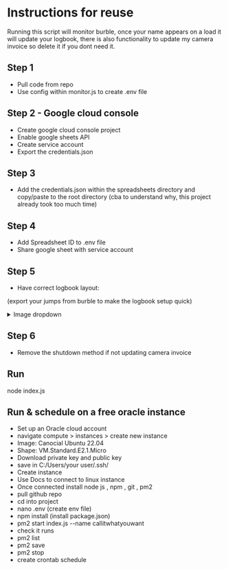 # Instructions for reuse
Running this script will monitor burble, once your name appears on a load it will update your logbook, there is also functionality to update my camera invoice so delete it if you dont need it.

## Step 1 
- Pull code from repo
- Use config within monitor.js to create .env file 

## Step 2 - Google cloud console
- Create google cloud console project 
- Enable google sheets API
- Create service account
- Export the credentials.json

## Step 3 
- Add the credentials.json within the spreadsheets directory and copy/paste to the root directory
(cba to understand why, this project already took too much time)

## Step 4
- Add Spreadsheet ID to .env file
- Share google sheet with service account

## Step 5
- Have correct logbook layout:

(export your jumps from burble to make the logbook setup quick)

<details>
<summary>Image dropdown</summary>

![Logbook Layout](./docs/Logbook-example.png)

</details>

## Step 6 
- Remove the shutdown method if not updating camera invoice 


## Run 

node index.js

## Run & schedule on a free oracle instance 

- Set up an Oracle cloud account 
- navigate compute > instances > create new instance
- Image: Canocial Ubuntu 22.04
- Shape: VM.Standard.E2.1.Micro
- Download private key and public key 
- save in C:/Users/your user/.ssh/
- Create instance
- Use Docs to connect to linux instance
- Once connected install node js , npm , git , pm2
- pull github repo
- cd into project 
- nano .env (create env file)
- npm install (install package.json)
- pm2 start index.js --name callitwhatyouwant
- check it runs
- pm2 list
- pm2 save 
- pm2 stop
- create crontab schedule